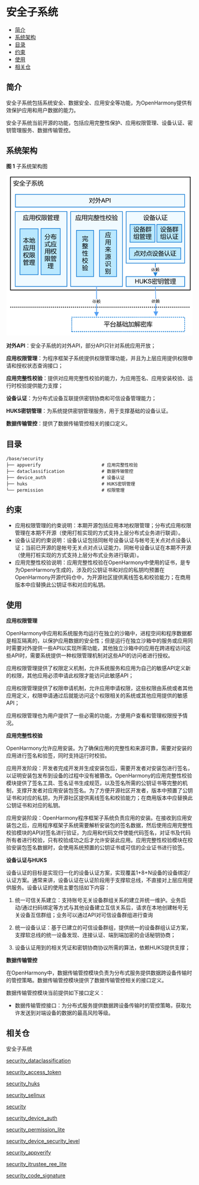 # 安全子系统<a name="ZH-CN_TOPIC_0000001087014383"></a>

-   [简介](#section11660541593)
-   [系统架构](#section342962219551)
-   [目录](#section92711824195113)
-   [约束](#section7715171045219)
-   [使用](#section2057642312536)
-   [相关仓](#section155556361910)

## 简介<a name="section11660541593"></a>

安全子系统包括系统安全、数据安全、应用安全等功能，为OpenHarmony提供有效保护应用和用户数据的能力。

安全子系统当前开源的功能，包括应用完整性保护、应用权限管理、设备认证、密钥管理服务、数据传输管控。

## 系统架构<a name="section342962219551"></a>

**图 1**  子系统架构图<a name="fig4460722185514"></a>  


![](figures/zh-cn_image_0000001079207198.png)

**对外API**：安全子系统的对外API，部分API只针对系统应用开放；

**应用权限管理**：为程序框架子系统提供权限管理功能，并且为上层应用提供权限申请和授权状态查询接口；

**应用完整性校验**：提供对应用完整性校验的能力，为应用签名、应用安装校验、运行时校验提供能力支撑；

**设备认证**：为分布式设备互联提供密钥协商和可信设备管理能力；

**HUKS密钥管理**：为系统提供密钥管理服务，用于支撑基础的设备认证。

**数据传输管控**：提供了数据传输管控相关的接口定义。

## 目录<a name="section92711824195113"></a>

```
/base/security
├── appverify                       # 应用完整性校验
├── dataclassification              # 数据传输管控
├── device_auth                     # 设备认证
├── huks                            # HUKS密钥管理
└── permission                      # 权限管理
```

## 约束<a name="section7715171045219"></a>

-   应用权限管理的约束说明：本期开源包括应用本地权限管理；分布式应用权限管理在本期不开源（使用打桩实现的方式支持上层分布式业务进行联调）。
-   设备认证的约束说明：设备认证包括同帐号设备认证与帐号无关点对点设备认证；当前已开源的是帐号无关点对点认证能力，同帐号设备认证在本期不开源（使用打桩实现的方式支持上层分布式业务进行联调）。
-   应用完整性校验说明：应用完整性校验在OpenHarmony中使用的证书，是专为OpenHarmony生成的，涉及的公钥证书和对应的私钥均预置在OpenHarmony开源代码仓中，为开源社区提供离线签名和校验能力；在商用版本中应替换此公钥证书和对应的私钥。

## 使用<a name="section2057642312536"></a>

**应用权限管理**

OpenHarmony中应用和系统服务均运行在独立的沙箱中，进程空间和程序数据都是相互隔离的，以保护应用数据的安全性；但是运行在独立沙箱中的服务或应用同时需要对外提供一些API以实现所需功能，其他独立沙箱中的应用在跨进程访问这些API时，需要系统提供一种权限管理机制对这些API的访问者进行授权。

应用权限管理提供了权限定义机制，允许系统服务和应用为自己的敏感API定义新的权限，其他应用必须申请此权限才能访问此敏感API；

应用权限管理提供了权限申请机制，允许应用申请权限，这些权限由系统或者其他应用定义，权限申请通过后就能访问这个权限相关的系统或其他应用提供的敏感API；

应用权限管理也为用户提供了一些必需的功能，方便用户查看和管理权限授予情况。

**应用完整性校验**

OpenHarmony允许应用安装。为了确保应用的完整性和来源可靠，需要对安装的应用进行签名和验签，同时支持运行时校验。

应用开发阶段：开发者完成开发并生成安装包后，需要开发者对安装包进行签名，以证明安装包发布到设备的过程中没有被篡改。OpenHarmony的应用完整性校验模块提供了签名工具、签名证书生成规范，以及签名所需的公钥证书等完整的机制，支撑开发者对应用安装包签名。为了方便开源社区开发者，版本中预置了公钥证书和对应的私钥，为开源社区提供离线签名和校验能力；在商用版本中应替换此公钥证书和对应的私钥。

应用安装阶段：OpenHarmony程序框架子系统负责应用的安装。在接收到应用安装包之后，应用程序框架子系统需要解析安装包的签名数据，然后使用应用完整性校验模块的API对签名进行验证，为应用和代码文件使能代码签名，对证书及代码所有者进行校验，只有校验成功之后才允许安装此应用。应用完整性校验模块在校验安装包签名数据时，会使用系统预置的公钥证书或可信的企业证书进行验签。

**设备认证与HUKS**

设备认证的目标是实现归一化的设备认证方案，实现覆盖1+8+N设备的设备绑定/认证方案。通常来讲，设备认证在认证阶段用于支撑软总线，不直接对上层应用提供服务。设备认证的使用主要包括如下内容：

1. 统一可信关系建立：支持账号无关设备群组关系的建立并统一维护。业务启动/通过扫码绑定等方式与其他设备建立互信关系后，请求在本地创建帐号无关设备互信群组；业务可以通过API对可信设备群组进行查询

2. 统一设备认证：基于已建立的可信设备群组，提供统一的设备群组认证方案，支撑软总线的统一设备发现、连接认证、端到端加密的会话秘钥协商；

3. 设备认证用到的相关凭证和密钥协商协议所需的算法，依赖HUKS提供支撑；

**数据传输管控**

在OpenHarmony中，数据传输管控模块负责为分布式服务提供数据跨设备传输时的管控策略。数据传输管控模块提供了数据传输管控相关的接口定义。

数据传输管控模块当前提供如下接口定义：

-   数据传输管控接口：为分布式服务提供数据跨设备传输时的管控策略，获取允许发送到对端设备的数据的最高风险等级。

## 相关仓<a name="section155556361910"></a>

安全子系统

[security_dataclassification](https://gitee.com/openharmony/security_dataclassification)

[security_access_token](https://gitee.com/openharmony/security_access_token)

[security_huks](https://gitee.com/openharmony/security_huks)

[security_selinux](https://gitee.com/openharmony/security_selinux)

[security](https://gitee.com/openharmony/security)

[security_device_auth](https://gitee.com/openharmony/security_device_auth)

[security_permission_lite](https://gitee.com/openharmony/security_permission_lite)

[security_device_security_level](https://gitee.com/openharmony/security_device_security_level)

[security_appverify](https://gitee.com/openharmony/security_appverify)

[security_itrustee_ree_lite](https://gitee.com/openharmony/security_itrustee_ree_lite)

[security_code_signature](https://gitee.com/openharmony/security_code_signature)
